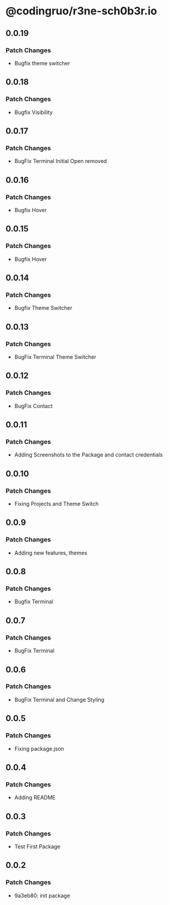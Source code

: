 # @codingruo/r3ne-sch0b3r.io

## 0.0.19

### Patch Changes

- Bugfix theme switcher

## 0.0.18

### Patch Changes

- Bugfix Visibility

## 0.0.17

### Patch Changes

- BugFix Terminal Initial Open removed

## 0.0.16

### Patch Changes

- Bugfix Hover

## 0.0.15

### Patch Changes

- Bugfix Hover

## 0.0.14

### Patch Changes

- Bugfix Theme Switcher

## 0.0.13

### Patch Changes

- BugFix Terminal Theme Switcher

## 0.0.12

### Patch Changes

- BugFix Contact

## 0.0.11

### Patch Changes

- Adding Screenshots to the Package and contact credentials

## 0.0.10

### Patch Changes

- Fixing Projects and Theme Switch

## 0.0.9

### Patch Changes

- Adding new features, themes

## 0.0.8

### Patch Changes

- Bugfix Terminal

## 0.0.7

### Patch Changes

- BugFix Terminal

## 0.0.6

### Patch Changes

- BugFix Terminal and Change Styling

## 0.0.5

### Patch Changes

- Fixing package.json

## 0.0.4

### Patch Changes

- Adding README

## 0.0.3

### Patch Changes

- Test First Package

## 0.0.2

### Patch Changes

- 9a3eb80: init package
